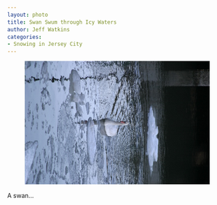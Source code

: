 ```yaml
---
layout: photo
title: Swan Swum through Icy Waters
author: Jeff Watkins
categories:
- Snowing in Jersey City
---
```


<figure><img class="photo" src="/photos/IMG_0636.jpg"></figure>

A swan…

